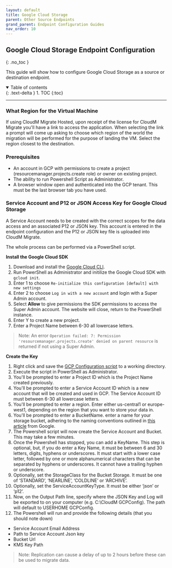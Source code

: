 ```yaml
---
layout: default
title: Google Cloud Storage
parent: Other Source Endpoints
grand_parent: Endpoint Configuration Guides
nav_order: 10
---
```


## Google Cloud Storage Endpoint Configuration
{: .no_toc }

This guide will show how to configure Google Cloud Storage as a source or destination endpoint. 

<a name="top"></a>
<details open markdown="block">
  <summary>
    Table of contents
  </summary>
  {: .text-delta }
1. TOC
{:toc}
</details>

---

### What Region for the Virtual Machine

If using CloudM Migrate Hosted, upon receipt of the license for CloudM Migrate you'll have a link to access the application. When selecting the link a prompt will come up asking to choose which region of the world the migration will be performed for the purpose of landing the VM. Select the region closest to the destination. 

### Prerequisites

- An account in GCP with permissions to create a project (resourcemanager.projects.create role) or owner on existing project.
- The ability to run Powershell Script as Administrator.
- A browser window open and authenticated into the GCP tenant. This must be the last browser tab you have used.

### Service Account and P12 or JSON Access Key for Google Cloud Storage

A Service Account needs to be created with the correct scopes for the data access and an associated P12 or JSON key. This account is entered in the endpoint configuration and the P12 or JSON key file is uploaded into CloudM Migrate. 

The whole process can be performed via a PowerShell script. 

**Install the Google Cloud SDK**
1. Download and install the <a href="https://cloud.google.com/sdk/docs/install">Google Cloud CLI</a>.
2. Run PowerShell as Administrator and initilize the Google Cloud SDK with `gcloud init`.
3. Enter 1 to choose `Re-initialize this configuration [default] with new settings`
4. Enter 2 to choose `Log in with a new account` and login with a Super Admin account. 
5. Select **Allow** to give permissions the SDK permissions to access the Super Admin account. The website will close, return to the PowerShell instance. 
6. Enter Y to create a new project. 
7. Enter a Project Name between 6-30 all lowercase letters. 

>Note: An error `Operation failed: 7: Permission 'resourcemanager.projects.create' denied on parent resource` is returned if not using a Super Admin. 

**Create the Key**
1. Right click and save the <a href="https://bitbucket.org/cloudsols/cloudm-public/src/main/Archive/PowerShell/GCP_Storage_Configuration.ps1">GCP Configuration script</a> to a working directory.
2. Execute the script in PowerShell as Administrator. 
3. You'll be prompted to enter a Project ID which is the Project Name created previously. 
4. You'll be prompted to enter a Service Account ID which is a new account that will be created and used in GCP. The Service Account ID must between 6-30 all lowercase letters.
5. You'll be prompted to enter a region. Enter either us-central1 or europe-west1, depending on the region that you want to store your data in.
6. You'll be prompted to enter a BucketName. enter a name for your storage bucket, adhering to the naming conventions outlined in <a href="https://cloud.google.com/storage/docs/naming-buckets">this article</a> from Google. 
7. The Powershell script will now create the Service Account and Bucket. This may take a few minutes.
8. Once the Powershell has stopped, you can add a KeyName. This step is optional, but, if you do enter a Key Name, it must be between 6 and 30 letters, digits, hyphens or underscores. It must start with a lower case letter, followed by one or more alphanumerical characters that can be separated by hyphens or underscores. It cannot have a trailing hyphen or underscore. 
9. Optionally, set the StorageClass for the Bucket Storage. It must be one of ‘STANDARD’, ‘NEARLINE’, ‘COLDLINE’ or ‘ARCHIVE’.
10. Optionally, set the ServiceAccountKeyType. It must be either ‘json’ or ‘p12’.
11. Now, on the Output Path line, specify where the JSON Key and Log will be exported to on your computer (e.g. C:\\CloudM GCPConfig). The path will default to USERHOME GCPConfig.
12. The Powershell will run and provide the following details (that you should note down)
- Service Account Email Address
- Path to Service Account Json key
- Bucket Url
- KMS Key Path

> Note: Replication can cause a delay of up to 2 hours before these can be used to migrate data. 
